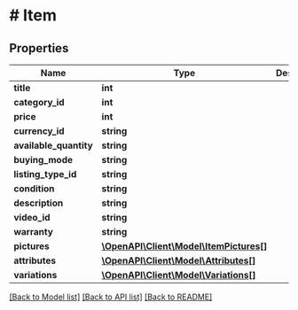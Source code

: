 # # Item

## Properties

Name | Type | Description | Notes
------------ | ------------- | ------------- | -------------
**title** | **int** |  | 
**category_id** | **int** |  | 
**price** | **int** |  | 
**currency_id** | **string** |  | 
**available_quantity** | **string** |  | 
**buying_mode** | **string** |  | 
**listing_type_id** | **string** |  | 
**condition** | **string** |  | 
**description** | **string** |  | 
**video_id** | **string** |  | 
**warranty** | **string** |  | 
**pictures** | [**\OpenAPI\Client\Model\ItemPictures[]**](ItemPictures.md) |  | 
**attributes** | [**\OpenAPI\Client\Model\Attributes[]**](Attributes.md) |  | [optional] 
**variations** | [**\OpenAPI\Client\Model\Variations[]**](Variations.md) |  | [optional] 

[[Back to Model list]](../../README.md#documentation-for-models) [[Back to API list]](../../README.md#documentation-for-api-endpoints) [[Back to README]](../../README.md)


